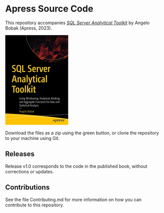 # Apress Source Code

This repository accompanies [*SQL Server Analytical Toolkit*](https://www.link.springer.com/book/10.1007/978-1-4842-8667-8) by Angelo Bobak (Apress, 2023).

[comment]: #cover
![Cover image](978-1-4842-8667-8.jpg)

Download the files as a zip using the green button, or clone the repository to your machine using Git.

## Releases

Release v1.0 corresponds to the code in the published book, without corrections or updates.

## Contributions

See the file Contributing.md for more information on how you can contribute to this repository.
